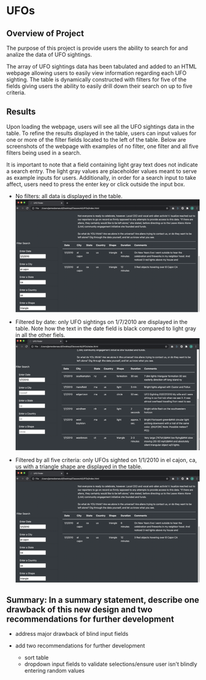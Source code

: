 # UFOs

## Overview of Project

The purpose of this project is provide users the ability to search for and analize the data of UFO sightings.

The array of UFO sightings data has been tabulated and added to an HTML webpage allowing users to easily view information regarding each UFO sighting. The table is dynamically constructed with filters for five of the fields giving users the ability to easily drill down their search on up to five criteria.

## Results

Upon loading the webpage, users will see all the UFO sightings data in the table. To refine the results displayed in the table, users can input values for one or more of the filter fields located to the left of the table. Below are screenshots of the webpage with examples of no filter, one filter and all five filters being used in a search.

It is important to note that a field containing light gray text does not indicate a search entry. The light gray values are placeholder values meant to serve as example inputs for users. Additionally, in order for a search input to take affect, users need to press the enter key or click outside the input box.

- No filters: all data is displayed in the table.
![no-filters-image](webpage-screenshots/ufos-all-filters.png)

- Filtered by date: only UFO sightings on 1/7/2010 are displayed in the table. Note how the text in the date field is black compared to light gray in all the other fiels.
![only-date-image](webpage-screenshots/ufos-only-date-filter.png)

- Filtered by all five criteria: only UFOs sighted on 1/1/2010 in el cajon, ca, us with a triangle shape are displayed in the table.
![only-date-image](webpage-screenshots/ufos-all-filters.png)

## Summary: In a summary statement, describe one drawback of this new design and two recommendations for further development

- address major drawback of blind input fields

- add two recommendations for further development
  - sort table
  - dropdown input fields to validate selections/ensure user isn't blindly entering random values
